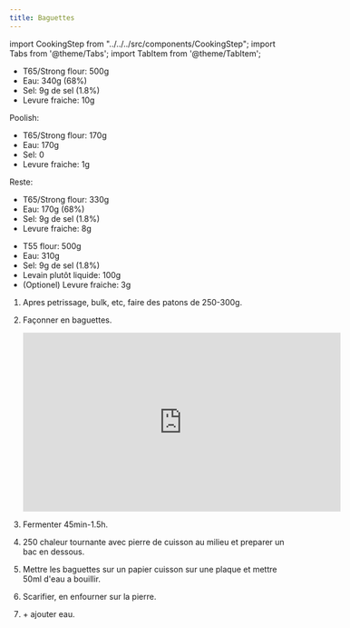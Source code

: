 ```yaml
---
title: Baguettes
---
```


import CookingStep from "../../../src/components/CookingStep";
import Tabs from '@theme/Tabs';
import TabItem from '@theme/TabItem';

<Tabs>
<TabItem value="Normal" label="Normal" groupId="group1" default>

- T65/Strong flour: 500g
- Eau: 340g (68%)
- Sel: 9g de sel (1.8%)
- Levure fraiche: 10g

</TabItem>
<TabItem value="Poolish" label="Poolish">

Poolish:

- T65/Strong flour: 170g
- Eau: 170g
- Sel: 0
- Levure fraiche: 1g

Reste:

- T65/Strong flour: 330g
- Eau: 170g (68%)
- Sel: 9g de sel (1.8%)
- Levure fraiche: 8g

</TabItem>
<TabItem value="Levain" label="Levain">

- T55 flour: 500g
- Eau: 310g
- Sel: 9g de sel (1.8%)
- Levain plutôt liquide: 100g
- (Optionel) Levure fraiche: 3g

</TabItem>
</Tabs>

1. Apres petrissage, bulk, etc, faire des patons de 250-300g.
1. Façonner en baguettes.
   <div class="youtube-video-container">
   <iframe width="560" height="315" src="https://www.youtube.com/embed/WdROz5L2n5Y?start=330" title="YouTube video player" frameborder="0" allow="accelerometer; autoplay; clipboard-write; encrypted-media; gyroscope; picture-in-picture; web-share" allowFullScreen></iframe>
   </div>

1. Fermenter 45min-1.5h.
1. 250 chaleur tournante avec pierre de cuisson au milieu et preparer un bac en dessous.
1. Mettre les baguettes sur un papier cuisson sur une plaque et mettre 50ml d'eau a bouillir.
1. Scarifier, en enfourner sur la pierre.
1. <CookingStep temp="240" time="25 minutes" preheat fan /> + ajouter eau.
